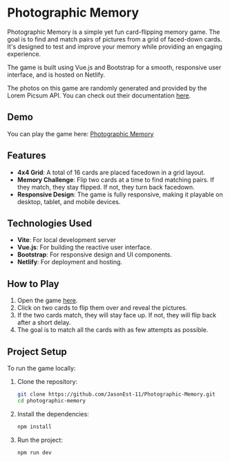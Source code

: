 # Photographic Memory

Photographic Memory is a simple yet fun card-flipping memory game. The goal is to find and match pairs of pictures from a grid of faced-down cards. It's designed to test and improve your memory while providing an engaging experience.

The game is built using Vue.js and Bootstrap for a smooth, responsive user interface, and is hosted on Netlify.

The photos on this game are randomly generated and provided by the Lorem Picsum API. You can check out their documentation [here](https://picsum.photos/).
## Demo

You can play the game here: [Photographic Memory](https://master--photographic-memory.netlify.app/)

## Features

- **4x4 Grid**: A total of 16 cards are placed facedown in a grid layout.
- **Memory Challenge**: Flip two cards at a time to find matching pairs. If they match, they stay flipped. If not, they turn back facedown.
- **Responsive Design**: The game is fully responsive, making it playable on desktop, tablet, and mobile devices.

## Technologies Used

- **Vite**: For local development server
- **Vue.js**: For building the reactive user interface.
- **Bootstrap**: For responsive design and UI components.
- **Netlify**: For deployment and hosting.

## How to Play

1. Open the game [here](https://master--photographic-memory.netlify.app/).
2. Click on two cards to flip them over and reveal the pictures.
3. If the two cards match, they will stay face up. If not, they will flip back after a short delay.
4. The goal is to match all the cards with as few attempts as possible.

## Project Setup

To run the game locally:

1. Clone the repository:
   ```bash
   git clone https://github.com/JasonEst-11/Photographic-Memory.git
   cd photographic-memory
2. Install the dependencies:
   ```bash
   npm install
3. Run the project:
   ```bash
   npm run dev
